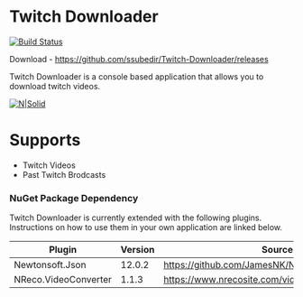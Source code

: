 # Twitch Downloader
[![Build Status](https://travis-ci.org/joemccann/dillinger.svg?branch=master)](https://travis-ci.org/joemccann/dillinger)

Download - https://github.com/ssubedir/Twitch-Downloader/releases

Twitch Downloader is a console based application that allows you to download twitch videos. 

[![N|Solid](https://i.imgur.com/rbm2aLy.png)](https://nodesource.com/products/nsolid)


# Supports
 - Twitch Videos
 - Past Twitch Brodcasts 


### NuGet Package Dependency

Twitch Downloader is currently extended with the following plugins. Instructions on how to use them in your own application are linked below.

| Plugin | Version | Source |
| ------ | ------ | ------ |
| Newtonsoft.Json |  12.0.2    | https://github.com/JamesNK/Newtonsoft.Json |
| NReco.VideoConverter | 1.1.3  |  https://www.nrecosite.com/video_converter_net.aspx |

